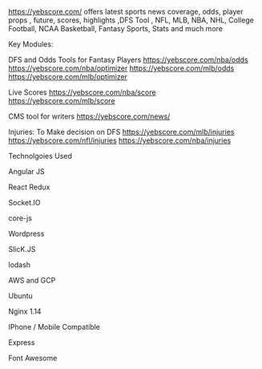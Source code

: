 https://yebscore.com/  offers latest sports news coverage, odds, player props , future, scores, highlights ,DFS Tool , NFL, MLB, NBA, NHL, College Football, NCAA Basketball, Fantasy Sports, Stats and much more 

Key Modules:

DFS and Odds Tools  for Fantasy Players     https://yebscore.com/nba/odds  https://yebscore.com/nba/optimizer  https://yebscore.com/mlb/odds https://yebscore.com/mlb/optimizer

Live Scores  https://yebscore.com/nba/score   https://yebscore.com/mlb/score

CMS tool for writers https://yebscore.com/news/

Injuries:  To Make decision on DFS https://yebscore.com/mlb/injuries  https://yebscore.com/nfl/injuries  https://yebscore.com/nba/injuries


Technolgoies Used

Angular JS

React Redux

Socket.IO

core-js

Wordpress

SlicK.JS

lodash

AWS and GCP

Ubuntu

Nginx 1.14

IPhone / Mobile Compatible

Express

Font Awesome


